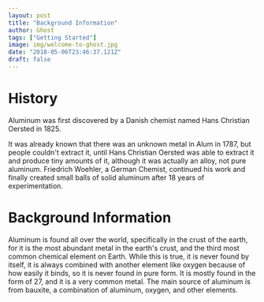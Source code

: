 ```yaml
---
layout: post
title: "Background Information"
author: Ghost
tags: ["Getting Started"]
image: img/welcome-to-ghost.jpg
date: "2018-05-06T23:46:37.121Z"
draft: false
---
```

# History

Aluminum was first discovered by a Danish chemist named Hans Christian Oersted in 1825.<br/>

It was already known that there was an unknown metal in Alum in 1787, but people couldn't extract it, until Hans Christian Oersted was able to extract it and produce tiny amounts of it, although it was actually an alloy, not pure aluminum. Friedrich Woehler, a German Chemist, continued his work and finally created small balls of solid aluminum after 18 years of experimentation.

# Background Information

Aluminum is found all over the world, specifically in the crust of the earth, for it is the most abundant metal in the earth's crust, and the third most common chemical element on Earth. While this is true, it is never found by itself, it is always combined with another element like oxygen because of how easily it binds, so it is never found in pure form. It is mostly found in the form of 27, and it is a very common metal. The main source of aluminum is from bauxite, a combination of aluminum, oxygen, and other elements.
